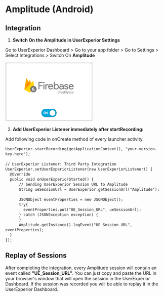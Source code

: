 # Amplitude (Android)

## Integration

1. **Switch On the Amplitude in UserExperior Settings**

  Go to UserExperior Dashboard > Go to your app folder > Go to Settings > Select Integrations > Switch On **Amplitude**
  
  ![Firebase Crashlytics Switch](_media/firebase-crashlytics-android/firebase-crashlytics-switch.png)

2. **Add UserExperior Listener immediately after startRecording:**

  Add following code in onCreate method of every launcher activity.

  ```
  UserExperior.startRecording(getApplicationContext(), "your-version-key-here");
  
  // UserExperior Listener: Third Party Integration
  UserExperior.setUserExperiorListener(new UserExperiorListener() {
    @Override
    public void onUserExperiorStarted() {
        // Sending UserExperior Session URL to Amplitude
        String ueSessionUrl = UserExperior.getSessionUrl("Amplitude");
        
        JSONObject eventProperties = new JSONObject();
        try{
          eventProperties.put("UE_Session_URL", ueSessionUrl);
        } catch (JSONException exception) {
        }
        Amplitude.getInstance().logEvent("UE Session URL", eventProperties);
    }
  });
  ```
  
## Replay of Sessions
 
After completing the integration, every Amplitude session will contain an event called **"UE_Session_URL"**. You can just copy and paste the URL in your browser's window that will open the session in the UserExperior Dashboard. If the session was recorded you will be able to replay it in the UserExperior Dashboard.

